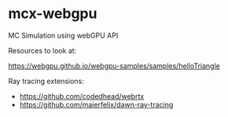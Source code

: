# mcx-webgpu

MC Simulation using webGPU API

Resources to look at:

https://webgpu.github.io/webgpu-samples/samples/helloTriangle

Ray tracing extensions: 
- https://github.com/codedhead/webrtx
- https://github.com/maierfelix/dawn-ray-tracing


